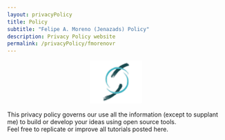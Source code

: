 ```yaml
---
layout: privacyPolicy
title: Policy
subtitle: "Felipe A. Moreno (Jenazads) Policy"
description: Privacy Policy website
permalink: /privacyPolicy/fmorenovr
---
```

<div align="center">
  <img src="/assets/privacyPolicy/Jenazads/Logotipo.png" alt="Jenazads Logotipo" width="120" height="100">
  <!-- ## ![rgobeSlogan](/assets/privacyPolicy/R-GoBe/Logotipo.png){:height="100px" width="120px"} -->
</div>

This privacy policy governs our use all the information (except to supplant me) to build or develop your ideas using open source tools.  
Feel free to replicate or improve all tutorials posted here.

